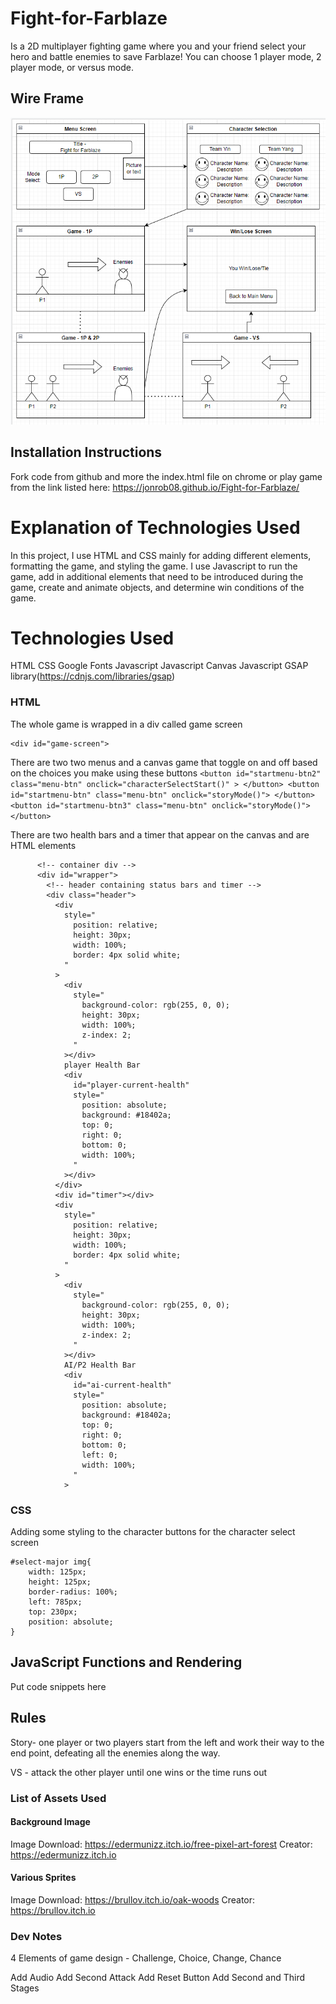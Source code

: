 # Fight-for-Farblaze
Is a 2D multiplayer fighting game where you and your friend select your hero and battle enemies to save Farblaze! You can choose 1 player mode, 2 player mode, or versus mode. 

## Wire Frame
![Screenshot](./img/wireframe.png)

## Installation Instructions
Fork code from github and more the index.html file on chrome or play game from the link listed here: https://jonrob08.github.io/Fight-for-Farblaze/

# Explanation of Technologies Used
In this project, I use HTML and CSS mainly for adding different elements, formatting the game, and styling the game. I use Javascript to run the game, add in additional elements that need to be introduced during the game, create and animate objects, and determine win conditions of the game.

# Technologies Used
HTML
CSS
Google Fonts
Javascript 
Javascript Canvas
Javascript GSAP library(https://cdnjs.com/libraries/gsap)

### HTML
The whole game is wrapped in a div called game screen 
```
<div id="game-screen">
```

There are two two menus and a canvas game that toggle on and off based on the choices you make using these buttons 
    ```
    <button
        id="startmenu-btn2"
        class="menu-btn"
        onclick="characterSelectStart()"
    >
    </button>
    <button id="startmenu-btn" class="menu-btn" onclick="storyMode()">
    </button>
    <button id="startmenu-btn3" class="menu-btn" onclick="storyMode()">
    </button>
    ```

There are two health bars and a timer that appear on the canvas and are HTML elements
```
      <!-- container div -->
      <div id="wrapper">
        <!-- header containing status bars and timer -->
        <div class="header">
          <div
            style="
              position: relative;
              height: 30px;
              width: 100%;
              border: 4px solid white;
            "
          >
            <div
              style="
                background-color: rgb(255, 0, 0);
                height: 30px;
                width: 100%;
                z-index: 2;
              "
            ></div>
            player Health Bar
            <div
              id="player-current-health"
              style="
                position: absolute;
                background: #18402a;
                top: 0;
                right: 0;
                bottom: 0;
                width: 100%;
              "
            ></div>
          </div>
          <div id="timer"></div>
          <div
            style="
              position: relative;
              height: 30px;
              width: 100%;
              border: 4px solid white;
            "
          >
            <div
              style="
                background-color: rgb(255, 0, 0);
                height: 30px;
                width: 100%;
                z-index: 2;
              "
            ></div>
            AI/P2 Health Bar
            <div
              id="ai-current-health"
              style="
                position: absolute;
                background: #18402a;
                top: 0;
                right: 0;
                bottom: 0;
                left: 0;
                width: 100%;
              "
            >
```
        
        


### CSS 
Adding some styling to the character buttons for the character select screen
```
#select-major img{
    width: 125px;
    height: 125px;
    border-radius: 100%;
    left: 785px;
    top: 230px;
    position: absolute;
}
```
## JavaScript Functions and Rendering
Put code snippets here

## Rules

Story- 
one player or two players start from the left and work their way to the end point, defeating all the enemies along the way.

VS - 
attack the other player until one wins or the time runs out

### List of Assets Used
#### Background Image
Image Download: https://edermunizz.itch.io/free-pixel-art-forest
Creator: https://edermunizz.itch.io
#### Various Sprites
Image Download: https://brullov.itch.io/oak-woods
Creator: https://brullov.itch.io
### Dev Notes

4 Elements of game design - Challenge, Choice, Change, Chance

Add Audio
Add Second Attack
Add Reset Button
Add Second and Third Stages

